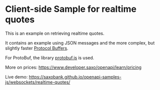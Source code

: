 # Client-side Sample for realtime quotes

This is an example on retrieving realtime quotes.

It contains an example using JSON messages and the more complex, but slightly faster [Protocol Buffers](https://developers.google.com/protocol-buffers/docs/overview).

For ProtoBuf, the library [protobuf.js](https://github.com/dcodeio/protobuf.js) is used.

More on prices: https://www.developer.saxo/openapi/learn/pricing

Live demo: https://saxobank.github.io/openapi-samples-js/websockets/realtime-quotes/